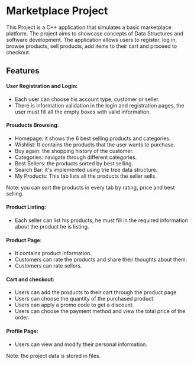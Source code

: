 <h1> Marketplace Project </h1>

This Project is a C++ application that simulates a basic marketplace platform. The project aims to showcase concepts of Data Structures and software development. 
The application allows users to register, log in, browse products, sell products, add items to their cart and proceed to checkout. 

<h2> Features </h2>

<h4> User Registration and Login: </h4>

* Each user can choose his account type, customer or seller.
* There is information validation in the login and registration pages, the user must fill all the empty boxes with valid information.

<h4> Prouducts Browsing: </h4>

* Homepage: it shows the 6 best selling products and categories.
* Wishlist: It contains the products that the user wants to purchase.
* Buy again: the shopping history of the customer.
* Categories: navigate through different categories.
* Best Sellers: the products sorted by best selling.
* Search Bar: it's implemented using trie tree data structure.
* My Products: This tab lists all the products the seller sells.
  
Note: you can sort the products in every tab by rating, price and best selling.

<h4> Product Listing: </h4>

* Each seller can list his products, he must fill in the required information about the product he is listing.

<h4> Product Page: </h4>

* It contains product information.
* Customers can rate the products and share their thoughts about them.
* Customers can rate sellers. 

<h4> Cart and checkout: </h4>

* Users can add the products to their cart through the product page
* Users can choose the quantity of the purchased product.
* Users can apply a promo code to get a discount.
* Users can choose the payment method and view the total price of the order.

<h4> Profile Page: </h4>

* Users can view and modify their personal information.

Note: the project data is stored in files.
